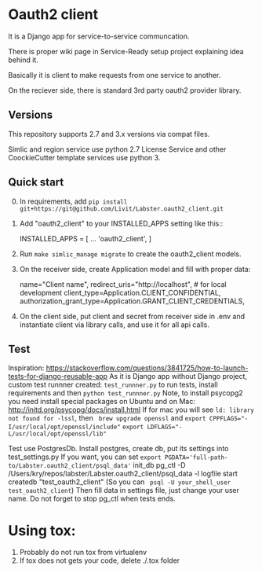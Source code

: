 Oauth2 client
=====

It is a Django app for service-to-service communcation.

There is proper wiki page in Service-Ready setup project explaining idea behind it.

Basically it is client to make requests from one service to another.

On the reciever side, there is standard 3rd party oauth2 provider library.

Versions
--------
This repository supports 2.7 and 3.x versions via compat files.

Simlic and region service use python 2.7
License Service and other CoockieCutter template services use python 3.


Quick start
-----------

0. In requirements, add `pip install git+https://git@github.com/Livit/Labster.oauth2_client.git`

1. Add "oauth2_client" to your INSTALLED_APPS setting like this::

    INSTALLED_APPS = [
        ...
        'oauth2_client',
    ]

2. Run `make simlic_manage migrate` to create the oauth2_client models.

3. On the receiver side, create Application model and fill with proper data:

    name="Client name",
    redirect_uris="http://localhost",  # for local development
    client_type=Application.CLIENT_CONFIDENTIAL,
    authorization_grant_type=Application.GRANT_CLIENT_CREDENTIALS,

4. On the client side, put client and secret from receiver side in .env and instantiate client via library calls, and use it for all api calls.


Test
----
Inspiration: https://stackoverflow.com/questions/3841725/how-to-launch-tests-for-django-reusable-app
As it is Django app without Django project, custom test runnner created: `test_runnner.py`
to run tests, install requirements and then `python test_runnner.py`
Note, to install psycopg2 you need install special packages on Ubuntu and on Mac: http://initd.org/psycopg/docs/install.html
If for mac you will see `ld: library not found for -lssl`, then ` brew upgrade openssl`
and
`export CPPFLAGS="-I/usr/local/opt/openssl/include"`
`export LDFLAGS="-L/usr/local/opt/openssl/lib"`

Test use PostgresDb. Install postgres, create db, put its settings into test_settings.py
If you want, you can set
`export PGDATA='full-path-to/Labster.oauth2_client/psql_data'`
init_db
pg_ctl -D /Users/kry/repos/labster/Labster.oauth2_client/psql_data -l logfile start
createdb "test_oauth2_client"
(So you can ` psql -U your_shell_user test_oauth2_client`)
Then fill data in settings file, just change your user name.
Do not forget to stop pg_ctl when tests ends.




Using tox:
==========
1. Probably do not run tox from virtualenv
2. If tox does not gets your code, delete ./.tox folder


